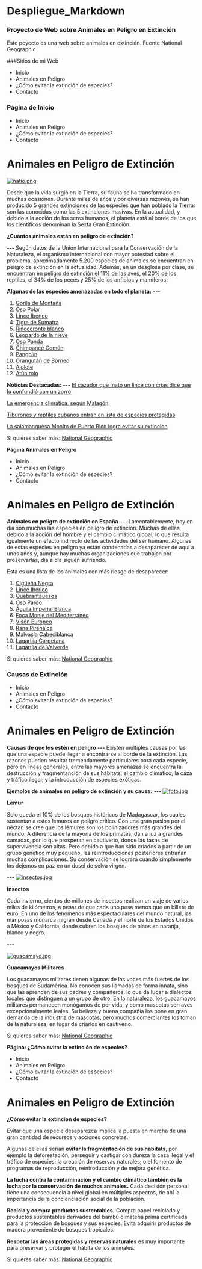 # Despliegue_Markdown
  
### Proyecto de Web sobre Animales en Peligro en Extinción
Este poyecto es una web sobre animales en extinción. Fuente National Geographic

###Sitios de mi Web
- Inicio
- Animales en Peligro
- ¿Cómo evitar la extinción de especies?
- Contacto

### **Página de Inicio**

- Inicio
- Animales en Peligro
- ¿Cómo evitar la extinción de especies?
- Contacto

# Animales en Peligro de Extinción

[![natio.png](https://i.postimg.cc/PqjzzGm3/natio.png)](https://postimg.cc/XrsC4z1d)

Desde que la vida surgió en la Tierra, su fauna se ha transformado en muchas ocasiones. Durante miles de años y por diversas razones, se han producido 5 grandes extinciones de las especies que han poblado la Tierra: son las conocidas como las 5 extinciones masivas. En la actualidad, y debido a la acción de los seres humanos, el planeta está al borde de los que los científicos denominan la Sexta Gran Extinción.

**¿Cuántos animales están en peligro de extinción?**

**---**
Según datos de la Unión Internacional para la Conservación de la Naturaleza, el organismo internacional con mayor potestad sobre el problema, aproximadamente 5.200 especies de animales se encuentran en peligro de extinción en la actualidad. Además, en un desglose por clase, se encuentran en peligro de extinción el 11% de las aves, el 20% de los reptiles, el 34% de los peces y 25% de los anfibios y mamíferos.

**Algunas de las especies amenazadas en todo el planeta:**
**---**

1. [Gorila de Montaña](https://es.wikipedia.org/wiki/Gorilla_beringei_beringei)
2. [Oso Polar](https://es.wikipedia.org/wiki/Ursus_maritimus)
3. [Lince Ibérico](https://es.wikipedia.org/wiki/Lynx_pardinus)
4. [Tigre de Sumatra](https://es.wikipedia.org/wiki/Panthera_tigris_sumatrae)
5. [Rinoceronte blanco](https://es.wikipedia.org/wiki/Ceratotherium_simum)
6. [Leopardo de la nieve](https://es.wikipedia.org/wiki/Panthera_uncia)
7. [Oso Panda](https://es.wikipedia.org/wiki/Ailuropoda_melanoleuca)
8. [Chimpancé Común](https://es.wikipedia.org/wiki/Pan_troglodytes)
9. [Pangolín](https://es.wikipedia.org/wiki/Manis)
10. [Orangután de Borneo](https://es.wikipedia.org/wiki/Pongo_pygmaeus)
11. [Ajolote](https://es.wikipedia.org/wiki/Ambystoma_mexicanum)
12. [Atún rojo](https://es.wikipedia.org/wiki/Thunnus_thynnus)

**Noticias Destacadas:**
**---**
[El cazador que mató un lince con crías dice que lo confundió con un zorro](https://elpais.com/sociedad/2019/11/21/actualidad/1574352499_222302.html)

[La emergencia climática, según Malagón](https://elpais.com/elpais/2019/11/14/ideas/1573756539_312423.html)

[Tiburones y reptiles cubanos entran en lista de especies protegidas](https://www.efeverde.com/noticias/tiburones-cubanos-lista-especies-protegidas/)

[La salamanquesa Monito de Puerto Rico logra evitar su extincion](https://www.efeverde.com/noticias/la-salamanquesa-monito-puerto-rico-logra-evitar-extincion/)


Si quieres saber más: [National Geographic](https://www.nationalgeographic.com.es/naturaleza/grandes-reportajes/animales-peligro-extincion_12536/24#slide-23)

**Página Animales en Peligro**

- Inicio
- Animales en Peligro
- ¿Cómo evitar la extinción de especies?
- Contacto

# Animales en Peligro de Extinción

**Animales en peligro de extinción en España**
**---**
Lamentablemente, hoy en día son muchas las especies en peligro de extinción. Muchas de ellas, debido a la acción del hombre y el cambio climático global, lo que resulta igualmente un efecto indirecto de las actividades del ser humano. Algunas de estas especies en peligro ya están condenadas a desaparecer de aquí a unos años y, aunque hay muchas organizaciones que trabajan por preservarlas, día a día siguen sufriendo.

Esta es una lista de los animales con más riesgo de desaparecer:

1. [Cigüeña Negra](https://www.faunaiberica.org/ciguena-negra)
2. [Lince Ibérico](faunaiberica.org/lince-iberico)
3. [Quebrantauesos](https://www.faunaiberica.org/quebrantahuesos)
4. [Oso Pardo](https://www.faunaiberica.org/oso-pardo-iberico)
5. [Águila Imperial Blanca](https://www.faunaiberica.org/aguila-imperial-iberica)
6. [Foca Monje del Mediterráneo](https://www.faunaiberica.org/foca-monje)
7. [Visón Europeo](https://www.faunaiberica.org/vison-europeo)
8. [Rana Pirenaica](https://es.wikipedia.org/wiki/Rana_pyrenaica)
9. [Malvasía Cabeciblanca](https://www.faunaiberica.org/malvasia-cabeciblanca)
10. [Lagartija Carpetana](https://www.objetivonaturaleza.com/lagartija-carpetana/lagartija-carpetana)
11. [Lagartija de Valverde](https://es.wikipedia.org/wiki/Algyroides_marchi)

Si quieres saber más: [National Geographic](https://www.nationalgeographic.com.es/naturaleza/grandes-reportajes/animales-peligro-extincion_12536/24#slide-23)

### **Causas de Extinción**

- Inicio
- Animales en Peligro
- ¿Cómo evitar la extinción de especies?
- Contacto

# Animales en Peligro de Extinción

**Causas de que los estén en peligro**
**---**
Existen múltiples causas por las que una especie puede llegar a encontrarse al borde de la extinción. Las razones pueden resultar tremendamente particulares para cada especie, pero en líneas generales, entre las mayores amenazas se encuentra la destrucción y fragmentanción de sus hábitats; el cambio climático; la caza y tráfico ilegal; y la introducción de especies exóticas.

**Ejemplos de animales en peligro de extinción y su causa:**
**---**
[![foto.jpg](https://i.postimg.cc/hjzdkcR1/foto.jpg)](https://postimg.cc/Hcmn5Gxr)

**Lemur**

Solo queda el 10% de los bosques históricos de Madagascar, los cuales sustentan a estos lémures en peligro crítico. Con una gran pasión por el néctar, se cree que los lémures son los polinizadores más grandes del mundo. A diferencia de la mayoría de los primates, dan a luz a grandes camadas, por lo que prosperan en cautiverio, donde las tasas de supervivencia son altas. Pero debido a que han sido criados a partir de un grupo genético muy pequeño, las reintroducciones posteriores entrañan muchas complicaciones. Su conservación se logrará cuando simplemente los dejemos en paz en un dosel de selva virgen.

**---**
[![insectos.jpg](https://i.postimg.cc/fTj9n8pp/insectos.jpg)](https://postimg.cc/3dNR2FKF)

**Insectos**

Cada invierno, cientos de millones de insectos realizan un viaje de varios miles de kilómetros, a pesar de que cada uno pesa menos que un billete de euro. En uno de los fenómenos más espectaculares del mundo natural, las mariposas monarca migran desde Canadá y el norte de los Estados Unidos a México y California, donde cubren los bosques de pinos en naranja, blanco y negro.

**---**

[![guacamayo.jpg](https://i.postimg.cc/QtTF6mc6/guacamayo.jpg)](https://postimg.cc/2bCjy4cv)

**Guacamayos Militares**

Los guacamayos militares tienen algunas de las voces más fuertes de los bosques de Sudamérica. No conocen sus llamadas de forma innata, sino que las aprenden de sus padres y compañeros, lo que da lugar a dialectos locales que distinguen a un grupo de otro. En la naturaleza, los guacamayos militares permanecen monógamos de por vida, y como mascotas son aves excepcionalmente leales. Su belleza y buena compañía los pone en gran demanda de la industria de mascotas, pero muchos comerciantes los toman de la naturaleza, en lugar de criarlos en cautiverio.



Si quieres saber más: [National Geographic](https://www.nationalgeographic.com.es/naturaleza/grandes-reportajes/animales-peligro-extincion_12536/24#slide-23)

**Página: ¿Cómo evitar la extinción de especies?**

- Inicio
- Animales en Peligro
- ¿Cómo evitar la extinción de especies?
- Contacto

# Animales en Peligro de Extinción

**¿Cómo evitar la extinción de especies?**

Evitar que una especie desaparezca implica la puesta en marcha de una gran cantidad de recursos y acciones concretas.

Algunas de ellas serían **evitar la fragmentación de sus habitats**, por ejemplo la deforestación; perseguir y castigar con dureza la caza ilegal y el tráfico de especies; la creación de reservas naturales; o el fomento de programas de reproducción, reintroducción y de mejora genética.

**La lucha contra la contaminación y el cambio climático también es la lucha por la conservación de muchos animales.** Cada decisión personal tiene una consecuencia a nivel global en múltiples aspectos, de ahí la importancia de la concienciación social de la población.

**Recicla y compra productos sustentables.** Compra papel reciclado y productos sustentables derivados del bambú o materia prima certificada para la protección de bosques y sus especies. Evita adquirir productos de madera proveniente de bosques tropicales.

**Respetar las áreas protegidas y reservas naturales** es muy importante para preservar y proteger el hábita de los animales.


Si quieres saber más: [National Geographic](https://www.nationalgeographic.com.es/naturaleza/grandes-reportajes/animales-peligro-extincion_12536/24#slide-23)
